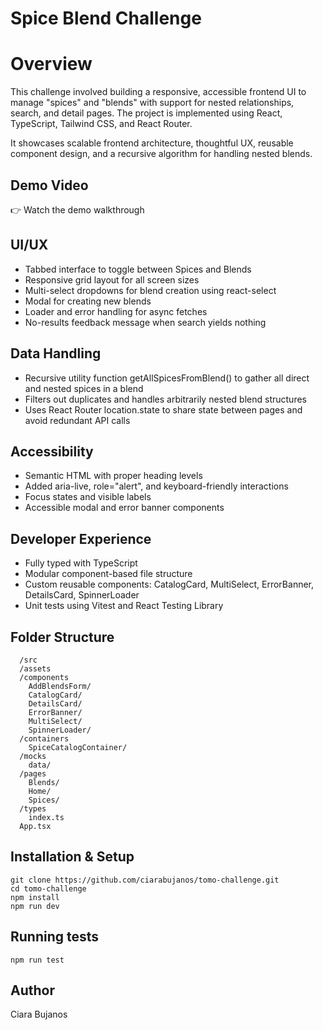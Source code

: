# Spice Blend Challenge

# Overview

This challenge involved building a responsive, accessible frontend UI to manage "spices" and "blends" with support for nested relationships, search, and detail pages. The project is implemented using React, TypeScript, Tailwind CSS, and React Router.

It showcases scalable frontend architecture, thoughtful UX, reusable component design, and a recursive algorithm for handling nested blends.

## Demo Video

👉 Watch the demo walkthrough

## UI/UX

- Tabbed interface to toggle between Spices and Blends
- Responsive grid layout for all screen sizes
- Multi-select dropdowns for blend creation using react-select
- Modal for creating new blends
- Loader and error handling for async fetches
- No-results feedback message when search yields nothing

## Data Handling

- Recursive utility function getAllSpicesFromBlend() to gather all direct and nested spices in a blend
- Filters out duplicates and handles arbitrarily nested blend structures
- Uses React Router location.state to share state between pages and avoid redundant API calls

## Accessibility

- Semantic HTML with proper heading levels
- Added aria-live, role="alert", and keyboard-friendly interactions
- Focus states and visible labels
- Accessible modal and error banner components

## Developer Experience

- Fully typed with TypeScript
- Modular component-based file structure
- Custom reusable components: CatalogCard, MultiSelect, ErrorBanner, DetailsCard, SpinnerLoader
- Unit tests using Vitest and React Testing Library

## Folder Structure

```
  /src
  /assets
  /components
    AddBlendsForm/
    CatalogCard/
    DetailsCard/
    ErrorBanner/
    MultiSelect/
    SpinnerLoader/
  /containers
    SpiceCatalogContainer/
  /mocks
    data/
  /pages
    Blends/
    Home/
    Spices/
  /types
    index.ts
  App.tsx
```

## Installation & Setup

```
git clone https://github.com/ciarabujanos/tomo-challenge.git
cd tomo-challenge
npm install
npm run dev
```

## Running tests

`npm run test`

## Author

Ciara Bujanos
